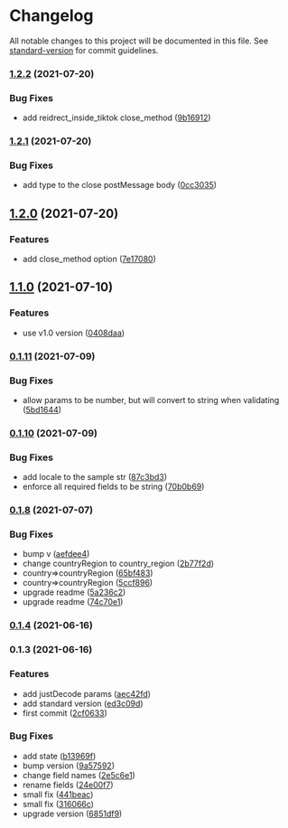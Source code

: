 # Changelog

All notable changes to this project will be documented in this file. See [standard-version](https://github.com/conventional-changelog/standard-version) for commit guidelines.

### [1.2.2](https://github.com/bytedance/TiktokBusinessPlugin/compare/v1.2.1...v1.2.2) (2021-07-20)


### Bug Fixes

* add reidrect_inside_tiktok close_method ([9b16912](https://github.com/bytedance/TiktokBusinessPlugin/commit/9b16912b6f6c855df61a6344ae08cdb81b5985d0))

### [1.2.1](https://github.com/bytedance/TiktokBusinessPlugin/compare/v1.2.0...v1.2.1) (2021-07-20)


### Bug Fixes

* add type to the close postMessage body ([0cc3035](https://github.com/bytedance/TiktokBusinessPlugin/commit/0cc3035e7c8b2a766df751275ab9d80c98751786))

## [1.2.0](https://github.com/bytedance/TiktokBusinessPlugin/compare/v1.1.0...v1.2.0) (2021-07-20)


### Features

* add close_method option ([7e17080](https://github.com/bytedance/TiktokBusinessPlugin/commit/7e170803b6f1e88db7ca558aa87efd86608f43b7))

## [1.1.0](https://github.com/bytedance/TiktokBusinessPlugin/compare/v0.1.11...v1.1.0) (2021-07-10)


### Features

* use v1.0 version ([0408daa](https://github.com/bytedance/TiktokBusinessPlugin/commit/0408daa19620b68671006618abe1e13082b62865))

### [0.1.11](https://github.com/bytedance/TiktokBusinessPlugin/compare/v0.1.10...v0.1.11) (2021-07-09)


### Bug Fixes

* allow params to be number, but will convert to string when validating ([5bd1644](https://github.com/bytedance/TiktokBusinessPlugin/commit/5bd16449c64e788fb3c5f1233f39de6fa38daa20))

### [0.1.10](https://github.com/bytedance/TiktokBusinessPlugin/compare/v0.1.8...v0.1.10) (2021-07-09)


### Bug Fixes

* add locale to the sample str ([87c3bd3](https://github.com/bytedance/TiktokBusinessPlugin/commit/87c3bd348430a9ea81409b382ee03c444ab94f87))
* enforce all required fields to be string ([70b0b69](https://github.com/bytedance/TiktokBusinessPlugin/commit/70b0b69407f4eea0bdcee508d6ba47e54020dc5a))

### [0.1.8](https://github.com/bytedance/TiktokBusinessPlugin/compare/v0.1.4...v0.1.8) (2021-07-07)


### Bug Fixes

* bump v ([aefdee4](https://github.com/bytedance/TiktokBusinessPlugin/commit/aefdee4138dc1eb4340c95da79b962876e7970d7))
* change countryRegion to country_region ([2b77f2d](https://github.com/bytedance/TiktokBusinessPlugin/commit/2b77f2d4502217b5b2c5dc5078a7f2b911350d32))
* country=>countryRegion ([65bf483](https://github.com/bytedance/TiktokBusinessPlugin/commit/65bf4834fe6427150e788ab9c0051d8f47220fc4))
* country=>countryRegion ([5ccf896](https://github.com/bytedance/TiktokBusinessPlugin/commit/5ccf8961b341ab23b83af6f93e0cd7c278e3f491))
* upgrade readme ([5a236c2](https://github.com/bytedance/TiktokBusinessPlugin/commit/5a236c268b842f1a92d69302f25d39cbd48d101b))
* upgrade readme ([74c70e1](https://github.com/bytedance/TiktokBusinessPlugin/commit/74c70e1e8e4072d2113aff91a38a57cbc9d3fa2e))

### [0.1.4](https://github.com/bytedance/TiktokBusinessPlugin/compare/v0.1.3...v0.1.4) (2021-06-16)

### 0.1.3 (2021-06-16)


### Features

* add justDecode params ([aec42fd](https://github.com/bytedance/TiktokBusinessPlugin/commit/aec42fd22abc1dca50882d10dab5ebd5ea067f22))
* add standard version ([ed3c09d](https://github.com/bytedance/TiktokBusinessPlugin/commit/ed3c09d8850038bd2e0470738f0c982a2f63d604))
* first commit ([2cf0633](https://github.com/bytedance/TiktokBusinessPlugin/commit/2cf0633d90df7e4a1ee9672a8f8f2aa7aa5f707f))


### Bug Fixes

* add state ([b13969f](https://github.com/bytedance/TiktokBusinessPlugin/commit/b13969f660a35e2376b8b9900549cb0b21bc2a1a))
* bump version ([9a57592](https://github.com/bytedance/TiktokBusinessPlugin/commit/9a5759280b1b880d58f1e8e9519e85f143f4dfed))
* change field names ([2e5c6e1](https://github.com/bytedance/TiktokBusinessPlugin/commit/2e5c6e1de4dd051252277beb201d65547913716e))
* rename fields ([24e00f7](https://github.com/bytedance/TiktokBusinessPlugin/commit/24e00f73fda82cf1b3e364e5d6b14521002609ac))
* small fix ([441beac](https://github.com/bytedance/TiktokBusinessPlugin/commit/441beacf213dd6486e274eba722deb4fd71f8c0c))
* small fix ([316066c](https://github.com/bytedance/TiktokBusinessPlugin/commit/316066cd84d567c7fa18f0e129a897758c97d8d5))
* upgrade version ([6851df9](https://github.com/bytedance/TiktokBusinessPlugin/commit/6851df9eb6722bfa0e18022124b5bddba89f3c66))
